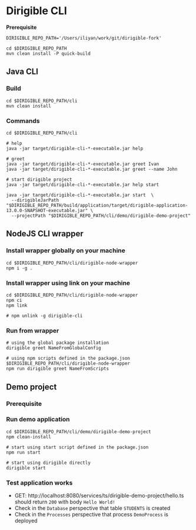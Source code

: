 # Dirigible CLI

__Prerequisite__

```shell
DIRIGIBLE_REPO_PATH='/Users/iliyan/work/git/dirigible-fork'

cd $DIRIGIBLE_REPO_PATH
mvn clean install -P quick-build
```

## Java CLI

### Build

```shell
cd $DIRIGIBLE_REPO_PATH/cli
mvn clean install

```

### Commands

```shell
cd $DIRIGIBLE_REPO_PATH/cli

# help
java -jar target/dirigible-cli-*-executable.jar help

# greet
java -jar target/dirigible-cli-*-executable.jar greet Ivan
java -jar target/dirigible-cli-*-executable.jar greet --name John

# start dirigible project
java -jar target/dirigible-cli-*-executable.jar help start

java -jar target/dirigible-cli-*-executable.jar start  \
  --dirigibleJarPath "$DIRIGIBLE_REPO_PATH/build/application/target/dirigible-application-13.0.0-SNAPSHOT-executable.jar" \
  --projectPath "$DIRIGIBLE_REPO_PATH/cli/demo/dirigible-demo-project"

```

## NodeJS CLI wrapper

### Install wrapper globally on your machine

```shell
cd $DIRIGIBLE_REPO_PATH/cli/dirigible-node-wrapper
npm i -g .
```

### Install wrapper using link on your machine

```shell
cd $DIRIGIBLE_REPO_PATH/cli/dirigible-node-wrapper
npm ci
npm link

# npm unlink -g dirigible-cli
```

### Run from wrapper

```shell
# using the global package installation
dirigible greet NameFromGlobalConfig

# using npm scripts defined in the package.json
$DIRIGIBLE_REPO_PATH/cli/dirigible-node-wrapper
npm run dirigible greet NameFromScripts

```

## Demo project

### Prerequisite

### Run demo application

```shell
cd $DIRIGIBLE_REPO_PATH/cli/demo/dirigible-demo-project
npm clean-install

# start using start script defined in the package.json
npm run start

# start using dirigible directly
dirigible start
```

### Test application works

- GET: http://localhost:8080/services/ts/dirigible-demo-project/hello.ts should return `200` with body `Hello World!`
- Check in the `Database` perspective that table `STUDENTS` is created
- Check in the `Processes` perspective that process `DemoProcess` is deployed
